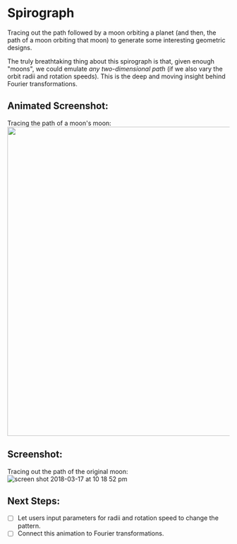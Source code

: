 # Spirograph
Tracing out the path followed by a moon orbiting a planet (and then, the path of a moon orbiting that moon) to generate some interesting geometric designs.

The truly breathtaking thing about this spirograph is that, given enough "moons", we could emulate *any two-dimensional path* (if we also vary the orbit radii and rotation speeds). This is the deep and moving insight behind Fourier transformations.

## Animated Screenshot:
Tracing the path of a moon's moon:
<img src="http://media.giphy.com/media/2UETT0QpZppREFmNyw/giphy.gif" width="700px">

## Screenshot:
Tracing out the path of the original moon:
![screen shot 2018-03-17 at 10 18 52 pm](https://user-images.githubusercontent.com/29472568/37562271-62ef2e52-2a32-11e8-8d53-341577f9fb9c.png)

## Next Steps:
- [ ] Let users input parameters for radii and rotation speed to change the pattern.
- [ ] Connect this animation to Fourier transformations.
